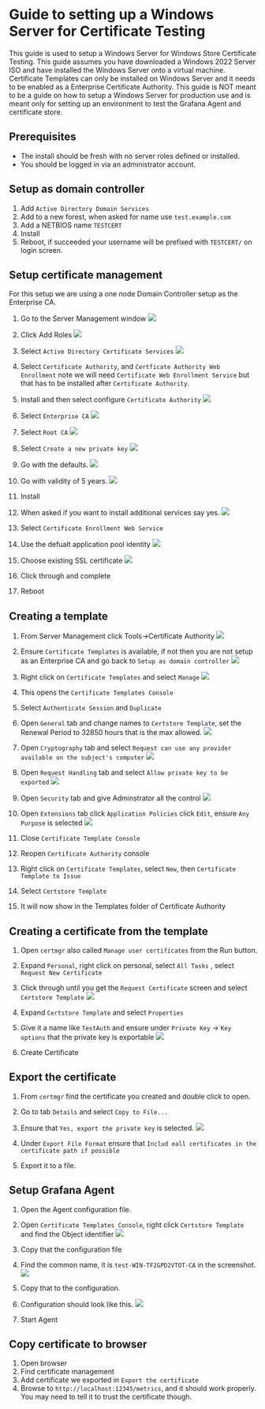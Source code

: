 # Guide to setting up a Windows Server for Certificate Testing

This guide is used to setup a Windows Server for Windows Store Certificate Testing. This guide assumes you have downloaded a Windows 2022 Server ISO and have installed the Windows Server onto a virtual machine. Certificate Templates can only be installed on Windows Server and it needs to be enabled as a Enterprise Certificate Authority. This guide is NOT meant to be a guide on how to setup a Windows Server for production use and is meant only for setting up an environment to test the Grafana Agent and certificate store.

## Prerequisites

* The install should be fresh with no server roles defined or installed. 
* You should be logged in via an administrator account.

## Setup as domain controller

1. Add `Active Directory Domain Services`
2. Add to a new forest, when asked for name use `test.example.com`
3. Add a NETBIOS name `TESTCERT`
4. Install
6. Reboot, if succeeded your username will be prefixed with `TESTCERT/` on login screen.


## Setup certificate management

For this setup we are using a one node Domain Controller setup as the Enterprise CA.

1. Go to the Server Management window
![](./images/initial.png)
2. Click Add Roles
![](./images/addroles.png)
3. Select `Active Directory Certificate Services`
![](./images/certificateservices.png)

4. Select `Certificate Authority`, and `Certficate Authority Web Enrollment` note we will need `Certificate Web Enrollment Service` but that has to be installed after `Certificate Authority`.

5. Install and then select configure `Certificate Authority`
![](./images/configure_certificate_authority.png)

6. Select `Enterprise CA`
![](./images/enterprise_ca.png)

7. Select `Root CA`
![](./images/root_ca.png)

8. Select `Create a new private key`
![](./images/private_key.png)

9. Go with the defaults.
![](./images/default_private_ky.png)

10. Go with validity of 5 years.
![](./images/validity.png)

11. Install
12. When asked if you want to install additional services say yes.
![](./images/additional_services.png)

13. Select `Certificate Enrollment Web Service`
14. Use the defualt application pool identity
![](./images/default_identity.png)

15. Choose existing SSL certificate
![](./images/default_certificate.png)

16. Click through and complete
17. Reboot

## Creating a template

1. From Server Management click Tools->Certificate Authority
![](./images/certificate_authority_click.png)

2. Ensure `Certificate Templates` is available, if not then you are not setup as an Enterprise CA and go back to `Setup as domain controller`
![](./images/certificate_templates.png)

3. Right click on `Certificate Templates` and select `Manage`
![](./images/manage.png)

4. This opens the `Certificate Templates Console`
5. Select `Authenticate Session` and `Duplicate`
6. Open `General` tab and change names to `Certstore Template`, set the Renewal Period to 32850 hours that is the max allowed.
![](./images/template_general.png)

7. Open `Cryptography` tab and select `Request can use any provider available on the subject's computer`
![](./images/availability.png)

8. Open `Request Handling` tab and select `Allow private key to be exported`
![](./images/export_private_key.png)

9. Open `Security` tab and give Adminstrator all the control
![](./images/give_control.png)

10. Open `Extensions` tab click `Application Policies` click `Edit`, ensure `Any Purpose` is selected
![](./images/any_purpose.png)

11. Close `Certificate Template Console`
12. Reopen `Certificate Authority` console
13. Right click on `Certificate Templates`, select `New`, then `Certificate Template to Issue`
14. Select `Certstore Template`
15. It will now show in the Templates folder of Certificate Authority

## Creating a certificate from the template

1. Open `certmgr` also called `Manage user certificates` from the Run button.
2. Expand `Personal`, right click on personal, select `All Tasks` , select `Request New Certificate`
3. Click through until you get the `Request Certificate` screen and select `Certstore Template`
![](./images/new_cert.png)

4. Expand `Certstore Template` and select `Properties`
5. Give it a name  like `TestAuth` and ensure under `Private Key` -> `Key options` that the private key is exportable
![](./images/new_cert_exportable.png)

6. Create Certificate

## Export the certificate

1. From `certmgr` find the certificate you created and double click to open.
2. Go to tab `Details` and select `Copy to File...`
3. Ensure that `Yes, export the private key` is selected.
![](./images/export_private_key.png)

4. Under `Export File Format` ensure that `Includ eall certificates in the certificate path if possible`
5. Export it to a file.

## Setup Grafana Agent

1. Open the Agent configuration file.
2. Open `Certificate Templates Console`, right click `Certstore Template` and find the Object identifier
![](./images/object_identifier.png)

3. Copy that the configuration file
4. Find the common name, it is `test-WIN-TF2GPD2VTOT-CA` in the screenshot.
![](./images/common_name.png)

5. Copy that to the configuration.
6. Configuration should look like this.
![](./images/config.png)

7. Start Agent

## Copy certificate to browser

1. Open browser
2. Find certificate management
3. Add certificate we exported in `Export the certificate`
4. Browse to `http://localhost:12345/metrics`, and it should work properly. You may need to tell it to trust the certificate though.

